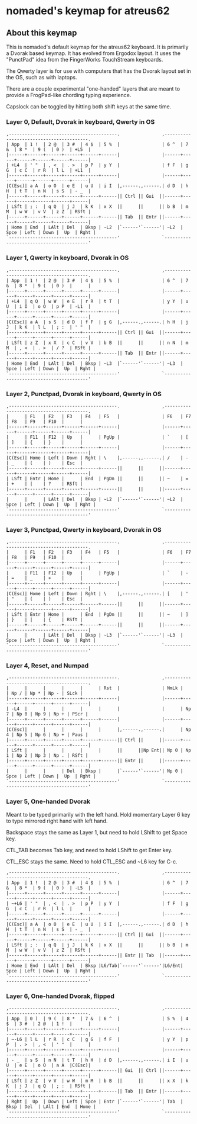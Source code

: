 # nomaded's keymap for atreus62

## About this keymap

This is nomaded's default keymap for the atreus62 keyboard. It is primarily
a Dvorak based keymap. It has evolved from Ergodox layout. It uses the
"PunctPad" idea from the FingerWorks TouchStream keyboards.

The Qwerty layer is for use with computers that has the Dvorak layout set in
the OS, such as with laptops.

There are a couple experimental "one-handed" layers that are meant to provide
a FrogPad-like chording typing experience.

Capslock can be toggled by hitting both shift keys at the same time.

### Layer 0, Default, Dvorak in keyboard, Qwerty in OS

    ,-----------------------------------------.                ,-----------------------------------------.
    | App  | 1 !  | 2 @  | 3 #  | 4 $  | 5 %  |                | 6 ^  | 7 &  | 8 *  | 9 (  | 0 )  | +L5  |
    |------+------+------+------+------+------|                |------+------+------+------+------+------|
    | +L4  | ' "  | , <  | . >  | p P  | y Y  |                | f F  | g G  | c C  | r R  | l L  | +L1  |
    |------+------+------+------+------+------|                |------+------+------+------+------+------|
    |C(Esc)| a A  | o O  | e E  | u U  | i I  |,------.,------.| d D  | h H  | t T  | n N  | s S  | - _  |
    |------+------+------+------+------+------|| Ctrl || Gui  ||------+------+------+------+------+------|
    | LSft | ; :  | q Q  | j J  | k K  | x X  ||      ||      || b B  | m M  | w W  | v V  | z Z  | RSft |
    |------+------+------+------+------+------|| Tab  || Entr ||------+------+------+------+------+------|
    | Home | End  | LAlt | Del  | Bksp | ~L2  |`------'`------'| ~L2  | Spce | Left | Down |  Up  | Rght |
    `-----------------------------------------'                `-----------------------------------------'

### Layer 1, Qwerty in keyboard, Dvorak in OS

    ,-----------------------------------------.                ,-----------------------------------------.
    | App  | 1 !  | 2 @  | 3 #  | 4 $  | 5 %  |                | 6 ^  | 7 &  | 8 *  | 9 (  | 0 )  |      |
    |------+------+------+------+------+------|                |------+------+------+------+------+------|
    | +L4  | q Q  | w W  | e E  | r R  | t T  |                | y Y  | u U  | i I  | o O  | p P  | -L1  |
    |------+------+------+------+------+------|                |------+------+------+------+------+------|
    |C(Esc)| a A  | s S  | d D  | f F  | g G  |,------.,------.| h H  | j J  | k K  | l L  | ; :  | ' "  |
    |------+------+------+------+------+------|| Ctrl || Gui  ||------+------+------+------+------+------|
    | LSft | z Z  | x X  | c C  | v V  | b B  ||      ||      || n N  | m M  | , <  | . >  | / ?  | RSft |
    |------+------+------+------+------+------|| Tab  || Entr ||------+------+------+------+------+------|
    | Home | End  | LAlt | Del  | Bksp | ~L3  |`------'`------'| ~L3  | Spce | Left | Down |  Up  | Rght |
    `-----------------------------------------'                `-----------------------------------------'

### Layer 2, Punctpad, Dvorak in keyboard, Qwerty in OS

    ,-----------------------------------------.                ,-----------------------------------------.
    |      | F1   | F2   | F3   | F4   | F5   |                | F6   | F7   | F8   | F9   | F10  |      |
    |------+------+------+------+------+------|                |------+------+------+------+------+------|
    |      | F11  | F12  | Up   |      | PgUp |                | `    | [    | ]    | {    | }    |      |
    |------+------+------+------+------+------|                |------+------+------+------+------+------|
    |C(Esc)| Home | Left | Down | Rght | \    |,------.,------.| /    | -    | _    | (    | )    | Esc  |
    |------+------+------+------+------+------||      ||      ||------+------+------+------+------+------|
    | LSft | Entr | Home |      | End  | PgDn ||      ||      || ~    | =    | +    | |    | ?    | RSft |
    |------+------+------+------+------+------||      ||      ||------+------+------+------+------+------|
    |      |      | LAlt | Del  | Bksp | ~L2  |`------'`------'| ~L2  | Spce | Left | Down |  Up  | Rght |
    `-----------------------------------------'                `-----------------------------------------'

### Layer 3, Punctpad, Qwerty in keyboard, Dvorak in OS

    ,-----------------------------------------.                ,-----------------------------------------.
    |      | F1   | F2   | F3   | F4   | F5   |                | F6   | F7   | F8   | F9   | F10  |      |
    |------+------+------+------+------+------|                |------+------+------+------+------+------|
    |      | F11  | F12  | Up   |      | PgUp |                | `    | -    | =    | _    | +    |      |
    |------+------+------+------+------+------|                |------+------+------+------+------+------|
    |C(Esc)| Home | Left | Down | Rght | \    |,------.,------.| [    | '    | "    | (    | )    | Esc  |
    |------+------+------+------+------+------||      ||      ||------+------+------+------+------+------|
    | LSft | Entr | Home |      | End  | PgDn ||      ||      || ~    | ]    | }    | |    | {    | RSft |
    |------+------+------+------+------+------||      ||      ||------+------+------+------+------+------|
    |      |      | LAlt | Del  | Bksp | ~L3  |`------'`------'| ~L3  | Spce | Left | Down |  Up  | Rght |
    `-----------------------------------------'                `-----------------------------------------'

### Layer 4, Reset, and Numpad

    ,-----------------------------------------.                ,-----------------------------------------.
    |      |      |      |      |      | Rst  |                | NmLk |      | Np / | Np * | Np - | SLck |
    |------+------+------+------+------+------|                |------+------+------+------+------+------|
    | -L4  |      |      |      |      |      |                |      | Np 7 | Np 8 | Np 9 | Np + | PScr |
    |------+------+------+------+------+------|                |------+------+------+------+------+------|
    |C(Esc)|      |      |      |      |      |,------.,------.|      | Np 4 | Np 5 | Np 6 | Np + | Paus |
    |------+------+------+------+------+------|| Ctrl ||      ||------+------+------+------+------+------|
    | LSft |      |      |      |      |      ||      ||Np Ent|| Np 0 | Np 1 | Np 2 | Np 3 | Np . | RSft |
    |------+------+------+------+------+------|| Entr ||      ||------+------+------+------+------+------|
    |      |      |      | Del  | Bksp |      |`------'`------'| Np 0 | Spce | Left | Down |  Up  | Rght |
    `-----------------------------------------'                `-----------------------------------------'

### Layer 5, One-handed Dvorak

Meant to be typed primarily with the left hand. Hold momentary Layer 6 key
to type mirrored right hand with left hand.

Backspace stays the same as Layer 1, but need to hold LShift to get Space key.

CTL_TAB becomes Tab key, and need to hold LShift to get Enter key.

CTL_ESC stays the same. Need to hold CTL_ESC and ~L6 key for C-c.
    
    ,-----------------------------------------.                ,-----------------------------------------.
    | App  | 1 !  | 2 @  | 3 #  | 4 $  | 5 %  |                | 6 ^  | 7 &  | 8 *  | 9 (  | 0 )  | -L5  |
    |------+------+------+------+------+------|                |------+------+------+------+------+------|
    | ~+L6 | ' "  | , <  | . >  | p P  | y Y  |                | f F  | g G  | c C  | r R  | l L  |      |
    |------+------+------+------+------+------|                |------+------+------+------+------+------|
    |C(Esc)| a A  | o O  | e E  | u U  | i I  |,------.,------.| d D  | h H  | t T  | n N  | s S  | - _  |
    |------+------+------+------+------+------|| Ctrl || Gui  ||------+------+------+------+------+------|
    | LSft | ; :  | q Q  | j J  | k K  | x X  ||      ||      || b B  | m M  | w W  | v V  | z Z  | RSft |
    |------+------+------+------+------+------|| Entr || Tab  ||------+------+------+------+------+------|
    | Home | End  | LAlt | Del  | Bksp |L6/Tab|`------'`------'|L6/Ent| Spce | Left | Down |  Up  | Rght |
    `-----------------------------------------'                `-----------------------------------------'

### Layer 6, One-handed Dvorak, flipped

    ,-----------------------------------------.                ,-----------------------------------------.
    | App  | 0 )  | 9 (  | 8 *  | 7 &  | 6 ^  |                | 5 %  | 4 $  | 3 #  | 2 @  | 1 !  |      |
    |------+------+------+------+------+------|                |------+------+------+------+------+------|
    | ~-L6 | l L  | r R  | c C  | g G  | f F  |                | y Y  | p P  | . >  | , <  | ' "  |      |
    |------+------+------+------+------+------|                |------+------+------+------+------+------|
    | - _  | s S  | n N  | t T  | h H  | d D  |,------.,------.| i I  | u U  | e E  | o O  | a A  |C(Esc)|
    |------+------+------+------+------+------|| Gui  || Ctrl ||------+------+------+------+------+------|
    | LSft | z Z  | v V  | w W  | m M  | b B  ||      ||      || x X  | k K  | j J  | q Q  | ; :  | RSft |
    |------+------+------+------+------+------|| Tab  || Entr ||------+------+------+------+------+------|
    | Rght |  Up  | Down | Left | Spce | Entr |`------'`------'| Tab  | Bksp | Del  | LAlt | End  | Home |
    `-----------------------------------------'                `-----------------------------------------'

